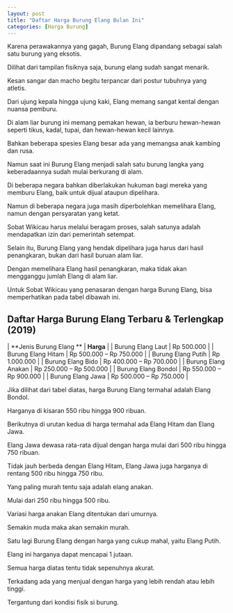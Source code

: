 ```yaml
---
layout: post
title: "Daftar Harga Burung Elang Bulan Ini"
categories: [Harga Burung]
---
```


Karena perawakannya yang gagah, Burung Elang dipandang sebagai salah satu burung yang eksotis.

Dilihat dari tampilan fisiknya saja, burung elang sudah sangat menarik.

Kesan sangar dan macho begitu terpancar dari postur tubuhnya yang atletis.

Dari ujung kepala hingga ujung kaki, Elang memang sangat kental dengan nuansa pemburu.

Di alam liar burung ini memang pemakan hewan, ia berburu hewan-hewan seperti tikus, kadal, tupai, dan hewan-hewan kecil lainnya.

Bahkan beberapa spesies Elang besar ada yang memangsa anak kambing dan rusa.

Namun saat ini Burung Elang menjadi salah satu burung langka yang keberadaannya sudah mulai berkurang di alam.

Di beberapa negara bahkan diberlakukan hukuman bagi mereka yang memburu Elang, baik untuk dijual ataupun dipelihara.

Namun di beberapa negara juga masih diperbolehkan memelihara Elang, namun dengan persyaratan yang ketat.

Sobat Wikicau harus melalui beragam proses, salah satunya adalah mendapatkan izin dari pemerintah setempat.

Selain itu, Burung Elang yang hendak dipelihara juga harus dari hasil penangkaran, bukan dari hasil buruan alam liar.

Dengan memelihara Elang hasil penangkaran, maka tidak akan mengganggu jumlah Elang di alam liar.

Untuk Sobat Wikicau yang penasaran dengan harga Burung Elang, bisa memperhatikan pada tabel dibawah ini.

## Daftar Harga Burung Elang Terbaru & Terlengkap (2019)

| **Jenis Burung Elang	** | **Harga** |
| Burung Elang Laut	| Rp 500.000 |
| Burung Elang Hitam | Rp 500.000 – Rp 750.000 |
| Burung Elang Putih | 	Rp 1.000.000 |
| Burung Elang Bido | 	Rp 400.000 – Rp 700.000 |
| Burung Elang Anakan | 	Rp 250.000 – Rp 500.000 |
| Burung Elang Bondol | Rp 550.000 – Rp 900.000 |
| Burung Elang Jawa | Rp 500.000 – Rp 750.000 |

Jika dilihat dari tabel diatas, harga Burung Elang termahal adalah Elang Bondol.

Harganya di kisaran 550 ribu hingga 900 ribuan.

Berikutnya di urutan kedua di harga termahal ada Elang Hitam dan Elang Jawa.

Elang Jawa dewasa rata-rata dijual dengan harga mulai dari 500 ribu hingga 750 ribuan.

Tidak jauh berbeda dengan Elang Hitam, Elang Jawa juga harganya di rentang 500 ribu hingga 750 ribu.

Yang paling murah tentu saja adalah elang anakan.

Mulai dari 250 ribu hingga 500 ribu.

Variasi harga anakan Elang ditentukan dari umurnya.

Semakin muda maka akan semakin murah.

Satu lagi Burung Elang dengan harga yang cukup mahal, yaitu Elang Putih.

Elang ini harganya dapat mencapai 1 jutaan.

Semua harga diatas tentu tidak sepenuhnya akurat.

Terkadang ada yang menjual dengan harga yang lebih rendah atau lebih tinggi.

Tergantung dari kondisi fisik si burung.